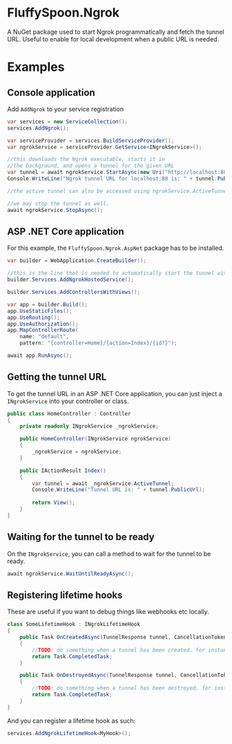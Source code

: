 # FluffySpoon.Ngrok
A NuGet package used to start Ngrok programmatically and fetch the tunnel URL. Useful to enable for local development when a public URL is needed.

# Examples
## Console application

Add `AddNgrok` to your service registration

```csharp
var services = new ServiceCollection();
services.AddNgrok();

var serviceProvider = services.BuildServiceProvider();
var ngrokService = serviceProvider.GetService<INgrokService>();

//this downloads the Ngrok executable, starts it in 
//the background, and opens a tunnel for the given URL
var tunnel = await ngrokService.StartAsync(new Uri("http://localhost:80"));
Console.WriteLine("Ngrok tunnel URL for localhost:80 is: " + tunnel.PublicUrl);

//the active tunnel can also be accessed using ngrokService.ActiveTunnel.

//we may stop the tunnel as well.
await ngrokService.StopAsync();
```

## ASP .NET Core application
For this example, the `FluffySpoon.Ngrok.AspNet` package has to be installed.

```csharp
var builder = WebApplication.CreateBuilder();

//this is the line that is needed to automatically start the tunnel with your ASP .NET Core application.
builder.Services.AddNgrokHostedService();

builder.Services.AddControllersWithViews();

var app = builder.Build();
app.UseStaticFiles();
app.UseRouting();
app.UseAuthorization();
app.MapControllerRoute(
    name: "default",
    pattern: "{controller=Home}/{action=Index}/{id?}");

await app.RunAsync();
```

## Getting the tunnel URL
To get the tunnel URL in an ASP .NET Core application, you can just inject a `INgrokService` into your controller or class.

```csharp
public class HomeController : Controller
{
    private readonly INgrokService _ngrokService;

    public HomeController(INgrokService ngrokService)
    {
        _ngrokService = ngrokService;
    }

    public IActionResult Index()
    {
        var tunnel = await _ngrokService.ActiveTunnel;
        Console.WriteLine("Tunnel URL is: " + tunnel.PublicUrl);
        
        return View();
    }
}
```

## Waiting for the tunnel to be ready
On the `INgrokService`, you can call a method to wait for the tunnel to be ready.

```csharp
await ngrokService.WaitUntilReadyAsync();
```

## Registering lifetime hooks
These are useful if you want to debug things like webhooks etc locally.

```csharp
class SomeLifetimeHook : INgrokLifetimeHook
{    
    public Task OnCreatedAsync(TunnelResponse tunnel, CancellationToken cancellationToken)
    {
        //TODO: do something when a tunnel has been created. for instance, here you could register a webhook for "tunnel.PublicUrl".
        return Task.CompletedTask;
    }

    public Task OnDestroyedAsync(TunnelResponse tunnel, CancellationToken cancellationToken)
    {
        //TODO: do something when a tunnel has been destroyed. for instance, here you could unregister a webhook for "tunnel.PublicUrl".
        return Task.CompletedTask;
    }
}
```

And you can register a lifetime hook as such:

```csharp
services.AddNgrokLifetimeHook<MyHook>();
```